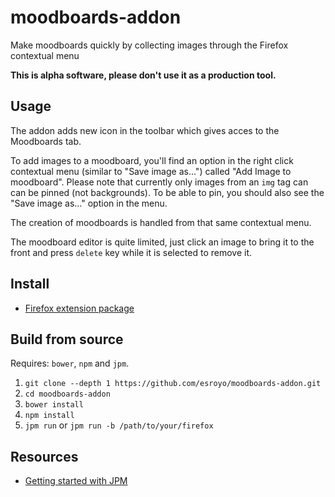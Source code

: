 # moodboards-addon
Make moodboards quickly by collecting images through the Firefox contextual menu

**This is alpha software, please don't use it as a production tool.**

## Usage
The addon adds new icon in the toolbar which gives acces to the Moodboards tab.

To add images to a moodboard, you'll find an option in the right click contextual menu (similar to "Save image as...") called "Add Image to moodboard". Please note that currently only images from an `img` tag can can be pinned (not backgrounds). To be able to pin, you should also see the "Save image as..." option in the menu.

The creation of moodboards is handled from that same contextual menu.

The moodboard editor is quite limited, just click an image to bring it to the front and press `delete` key while it is selected to remove it.

## Install
* [Firefox extension package](https://esroyo.github.io/moodboards-addon/files/addon/versions/moodboards-addon-0.1.0-fx.xpi)

## Build from source
Requires: `bower`, `npm` and `jpm`.

1. `git clone --depth 1 https://github.com/esroyo/moodboards-addon.git`
2. `cd moodboards-addon`
2. `bower install`
3. `npm install`
4. `jpm run` or `jpm run -b /path/to/your/firefox`

## Resources
* [Getting started with JPM](https://developer.mozilla.org/en-US/Add-ons/SDK/Tutorials/Getting_Started_%28jpm%29)
